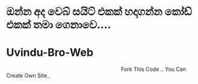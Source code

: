 # ඔන්න අද වෙබ් සයිට් එකක් හදාගන්න කෝඩ් එකක් තමා ගෙනාවෙ.... 

# Uvindu-Bro-Web
<img scr="https://telegra.ph/file/fd9bbd26b97d233d25183.jpg" width="300">
Fork This Code .. You Can Create Own Site..

